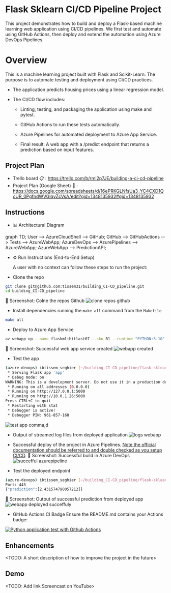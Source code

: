 # Flask Sklearn CI/CD Pipeline Project

This project demonstrates how to build and deploy a Flask-based machine learning web application using CI/CD pipelines.
We first test and automate using GitHub Actions, then deploy and extend the automation using Azure DevOps Pipelines.

# Overview

This is a machine learning project built with Flask and Scikit-Learn. The purpose is to automate testing and deployment using CI/CD practices.

   - The application predicts housing prices using a linear regression model.

   - The CI/CD flow includes:

        - Linting, testing, and packaging the application using make and pytest.

        - GitHub Actions to run these tests automatically.

        - Azure Pipelines for automated deployment to Azure App Service.

        - Final result: A web app with a /predict endpoint that returns a prediction based on input features.


## Project Plan

* Trello board 📋 : https://trello.com/b/rmi2p7JE/building-a-ci-cd-pipeline
* Project Plan (Google Sheet) 📄 : https://docs.google.com/spreadsheets/d/16ePRKGLNfsUa3_YC4CXD1QcUR_0PgfndWVGlqvZcVsA/edit?gid=1348135932#gid=1348135932

## Instructions

* 📊 Architectural Diagram

graph TD;
    User --> AzureCloudShell --> GitHub;
    GitHub --> GitHubActions --> Tests --> AzureWebApp;
    AzureDevOps --> AzurePipelines --> AzureWebApp;
    AzureWebApp --> PredictionAPI;

* ⚙️ Run Instructions (End-to-End Setup)

    A user with no context can follow these steps to run the project:

* Clone the repo
```bash
git clone git@github.com:tissem31/building_CI-CD_pipeline.git
cd building_CI-CD_pipeline
```
📸 Screenshot: Colne the repos Github
![clone repos github](https://github.com/user-attachments/assets/bacfef27-88ae-436a-a9fe-f7ebb9633d7a)

* Install dependencies
running the `make all` command from the `Makefile`
```bash
make all
```

* Deploy to Azure App Service
```bash
az webapp up --name flaskmlibitlast07 --sku B1 --runtime "PYTHON:3.10" --logs
```
📸 Screenshot: Successful web app service created
![webapp created](https://github.com/user-attachments/assets/f123e27d-e12e-4d5c-85fe-77896c61d03c)

* Test the app
```bash
(azure-devops) ibtissem_seghier [~/building_CI-CD_pipeline/flask-sklearn]$ python app.py 
 * Serving Flask app 'app'
 * Debug mode: on
WARNING: This is a development server. Do not use it in a production deployment. Use a production WSGI server instead.
 * Running on all addresses (0.0.0.0)
 * Running on http://127.0.0.1:5000
 * Running on http://10.0.1.26:5000
Press CTRL+C to quit
 * Restarting with stat
 * Debugger is active!
 * Debugger PIN: 961-857-168
```
![test app   comma,d](https://github.com/user-attachments/assets/29fe95a3-1e34-4819-ba9f-09246f23c087)

* Output of streamed log files from deployed application
![logs webapp](https://github.com/user-attachments/assets/5058d258-a81e-4abc-b5a7-e928615adbba)

* Successful deploy of the project in Azure Pipelines.  [Note the official documentation should be referred to and double checked as you setup CI/CD](https://docs.microsoft.com/en-us/azure/devops/pipelines/ecosystems/python-webapp?view=azure-devops).
📸 Screenshot: Successful build in Azure DevOps
![succefful azurepipeline](https://github.com/user-attachments/assets/44e1dc1d-8b9e-4780-a90d-03ffda177b25)

* Test the deployed endpoint
```bash
(azure-devops) ibtissem_seghier [~/building_CI-CD_pipeline/flask-sklearn]$ ./make_predict_azure_app.sh 
Port: 443
{"prediction":[2.431574790057212]}
```
📸 Screenshot: Output of successful prediction from deployed app
![webapp deployed succeffuly](https://github.com/user-attachments/assets/3f00e6ab-d6a3-4363-8b17-da0f15826d51)

* GitHub Actions CI Badge
Ensure the README.md contains your Actions badge:

[![Python application test with Github Actions](https://github.com/tissem31/building_CI-CD_pipeline/actions/workflows/pythonapp.yml/badge.svg?branch=master)](https://github.com/tissem31/building_CI-CD_pipeline/actions/workflows/pythonapp.yml)


## Enhancements

<TODO: A short description of how to improve the project in the future>

## Demo 

<TODO: Add link Screencast on YouTube>


